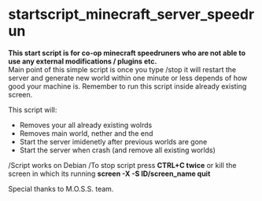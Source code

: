 # startscript_minecraft_server_speedrun

**This start script is for co-op minecraft speedruners who are not able to use any external modifications / plugins etc.**        
Main point of this simple script is once you type /stop it will restart the server and generate new world within one minute or less depends of how good your machine is.
Remember to run this script inside already existing screen.

This script will:
- Removes your all already existing wolrds
- Removes main world, nether and the end
- Start the server imidenetly after previous worlds are gone
- Start the server when crash (and remove all existing worlds)

/Script works on Debian
/To stop script press **CTRL+C twice** or kill the screen in which its running **screen -X -S ID/screen_name quit**

Special thanks to M.O.S.S. team.
